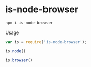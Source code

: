 # is-node-browser

```sh
npm i is-node-browser
```

Usage
```js
var is = require('is-node-browser');

is.node()

is.browser()
```
